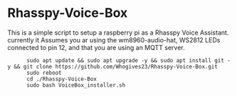 # Rhasspy-Voice-Box

This is a simple script to setup a raspberry pi as a Rhasspy Voice Assistant.
currently it Assumes you ar using the wm8960-audio-hat, WS2812 LEDs connected to pin 12, and that you are using an MQTT server.

          sudo apt update && sudo apt upgrade -y && sudo apt install git -y && git clone https://github.com/Whogives23/Rhasspy-Voice-Box.git
          sudo reboot
          cd ./Rhasspy-Voice-Box
          sudo bash VoiceBox_installer.sh
          
